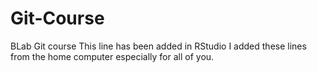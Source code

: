 # Git-Course
BLab Git course
This line has been added in RStudio
I added these lines from the home computer
especially for all of you.